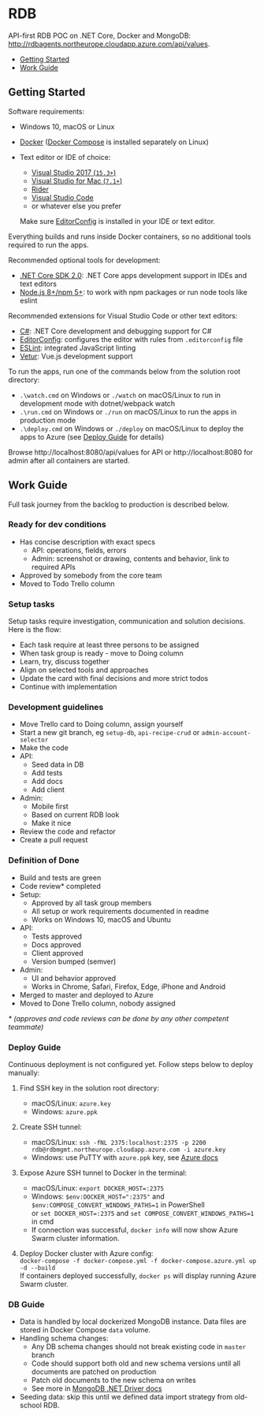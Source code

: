 # RDB
API-first RDB POC on .NET Core, Docker and MongoDB: http://rdbagents.northeurope.cloudapp.azure.com/api/values.

- [Getting Started](#getting-started)
- [Work Guide](#work-guide)








## Getting Started
Software requirements:
- Windows 10, macOS or Linux
- [Docker](https://www.docker.com/community-edition#/download) ([Docker Compose](https://github.com/docker/compose/releases) is installed separately on Linux)
- Text editor or IDE of choice:
  - [Visual Studio 2017 (`15.3+`)](https://www.visualstudio.com/vs/)
  - [Visual Studio for Mac (`7.1+`)](https://www.visualstudio.com/vs/visual-studio-mac/)
  - [Rider](https://www.jetbrains.com/rider/)
  - [Visual Studio Code](https://code.visualstudio.com/)
  - or whatever else you prefer
  
  Make sure [EditorConfig](http://editorconfig.org/#download) is installed in your IDE or text editor.

Everything builds and runs inside Docker containers, so no additional tools required to run the apps.

Recommended optional tools for development:
- [.NET Core SDK 2.0](https://www.microsoft.com/net/core): .NET Core apps development support in IDEs and text editors
- [Node.js 8+/npm 5+](https://nodejs.org/): to work with npm packages or run node tools like eslint

Recommended extensions for Visual Studio Code or other text editors:
- [C#](https://marketplace.visualstudio.com/items?itemName=ms-vscode.csharp): .NET Core development and debugging support for C#
- [EditorConfig](https://marketplace.visualstudio.com/items?itemName=EditorConfig.EditorConfig): configures the editor with rules from `.editorconfig` file
- [ESLint](https://marketplace.visualstudio.com/items?itemName=dbaeumer.vscode-eslint): integrated JavaScript linting
- [Vetur](https://marketplace.visualstudio.com/items?itemName=octref.vetur): Vue.js development support

To run the apps, run one of the commands below from the solution root directory:
- `.\watch.cmd` on Windows or `./watch` on macOS/Linux to run in development mode with dotnet/webpack watch
- `.\run.cmd` on Windows or `./run` on macOS/Linux to run the apps in production mode
- `.\deploy.cmd` on Windows or `./deploy` on macOS/Linux to deploy the apps to Azure (see [Deploy Guide](#deploy-guide) for details)

Browse http://localhost:8080/api/values for API or http://localhost:8080 for admin after all containers are started.

## Work Guide
Full task journey from the backlog to production is described below.

### Ready for dev conditions
- Has concise description with exact specs
  - API: operations, fields, errors
  - Admin: screenshot or drawing, contents and behavior, link to required APIs
- Approved by somebody from the core team
- Moved to Todo Trello column

### Setup tasks
Setup tasks require investigation, communication and solution decisions. Here is the flow:
- Each task require at least three persons to be assigned
- When task group is ready - move to Doing column
- Learn, try, discuss together
- Align on selected tools and approaches
- Update the card with final decisions and more strict todos
- Continue with implementation

### Development guidelines
- Move Trello card to Doing column, assign yourself
- Start a new git branch, eg `setup-db`, `api-recipe-crud` or `admin-account-selector`
- Make the code
- API:
  - Seed data in DB
  - Add tests
  - Add docs
  - Add client
- Admin:
  - Mobile first
  - Based on current RDB look
  - Make it nice
- Review the code and refactor
- Create a pull request

### Definition of Done
- Build and tests are green
- Code review\* completed
- Setup:
  - Approved by all task group members
  - All setup or work requirements documented in readme
  - Works on Windows 10, macOS and Ubuntu
- API:
  - Tests approved
  - Docs approved
  - Client approved
  - Version bumped (semver)
- Admin:
  - UI and behavior approved
  - Works in Chrome, Safari, Firefox, Edge, iPhone and Android
- Merged to master and deployed to Azure
- Moved to Done Trello column, nobody assigned

*\* (approves and code reviews can be done by any other competent teammate)*

### Deploy Guide
Continuous deployment is not configured yet. Follow steps below to deploy manually: 
1. Find SSH key in the solution root directory:
   - macOS/Linux: `azure.key`
   - Windows: `azure.ppk`
2. Create SSH tunnel:
   - macOS/Linux: `ssh -fNL 2375:localhost:2375 -p 2200 rdb@rdbmgmt.northeurope.cloudapp.azure.com -i azure.key`
   - Windows: use PuTTY with `azure.ppk` key, see [Azure docs](https://docs.microsoft.com/en-us/azure/container-service/container-service-connect#create-an-ssh-tunnel-on-windows)

3. Expose Azure SSH tunnel to Docker in the terminal:
   - macOS/Linux: `export DOCKER_HOST=:2375`
   - Windows: `$env:DOCKER_HOST=":2375"` and `$env:COMPOSE_CONVERT_WINDOWS_PATHS=1` in PowerShell  
     or `set DOCKER_HOST=:2375` and `set COMPOSE_CONVERT_WINDOWS_PATHS=1` in cmd
   - If connection was successful, `docker info` will now show Azure Swarm cluster information.
4. Deploy Docker cluster with Azure config:  
   `docker-compose -f docker-compose.yml -f docker-compose.azure.yml up -d --build`  
   If containers deployed successfully, `docker ps` will display running Azure Swarm cluster.

### DB Guide
- Data is handled by local dockerized MongoDB instance. Data files are stored in Docker Compose `data` volume.
- Handling schema changes:
  - Any DB schema changes should not break existing code in `master` branch
  - Code should support both old and new schema versions until all documents are patched on production
  - Patch old documents to the new schema on writes
  - See more in [MongoDB .NET Driver docs](https://mongodb.github.io/mongo-csharp-driver/2.4/reference/bson/mapping/schema_changes/)
- Seeding data: skip this until we defined data import strategy from old-school RDB.
